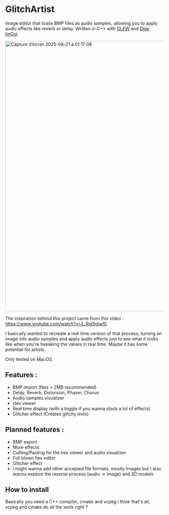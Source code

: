 # GlitchArtist
Image editor that loads BMP files as audio samples, allowing you to apply audio effects like reverb or delay. Written in C++ with [GLFW](https://github.com/glfw/glfw) and [Dear ImGui](https://github.com/ocornut/imgui).

<img width="1392" height="860" alt="Capture d’écran 2025-08-21 à 01 17 08" src="https://github.com/user-attachments/assets/7cc6c769-594d-40df-8cb1-6b2032db1f17" />

The inspiration behind this project came from this video : https://www.youtube.com/watch?v=Z_Rut5gjwfE

I basically wanted to recreate a real time version of that process, turning an image into audio samples and apply audio effects just to see what it looks like when you're tweaking the values in real time. Maybe it has some potential for artists.

Only tested on MacOS.

## Features : 
- BMP import (files < 2MB recommended)
- Delay, Reverb, Distorsion, Phaser, Chorus
- Audio samples visualizer
- Hex viewer
- Real time display (with a toggle if you wanna stack a lot of effects)
- Glitcher effect (Creates glitchy lines)

## Planned features :
- BMP export
- More effects
- Cutting/Pasting for the hex viewer and audio visualizer
- Full blown hex editor
- Glitcher effect
- I might wanna add other accepted file formats, mostly images but I also wanna explore the reverse process (audio -> image) and 3D models

## How to install
Basically you need a C++ compiler, cmake and vcpkg I think that's all, vcpkg and cmake do all the work right ? 
